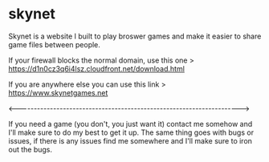 # skynet

Skynet is a website I built to play broswer games and make it easier to share game files between people. 

If your firewall blocks the normal domain, use this one > https://d1n0cz3q6i4lsz.cloudfront.net/download.html

If you are anywhere else you can use this link > https://www.skynetgames.net

<--------------------------------------------------------------------->

If you need a game (you don't, you just want it) contact me somehow and I'll make sure to do my best to get it up. 
The same thing goes with bugs or issues, if there is any issues find me somewhere and I'll make sure to iron out the bugs. 
